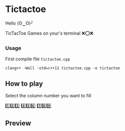 # Tictactoe 

Hello (ʘ‿ʘ)╯

TicTacToe Games on your's terminal ❌⭕❌

<h3> Usage </h3>

First compile file `tictactoe.cpp`

```
clang++ -Wall -std=c++11 tictactoe.cpp -o tictactoe
```

## How to play

Select the column number you want to fill

1️⃣2️⃣3️⃣
4️⃣5️⃣6️⃣
7️⃣8️⃣9️⃣

## Preview
